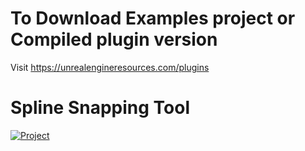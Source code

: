 # To Download Examples project or Compiled plugin version
Visit https://unrealengineresources.com/plugins


# Spline Snapping Tool

[![Project](https://img.youtube.com/vi/hzhHJSb8OUI/0.jpg)](https://youtu.be/hzhHJSb8OUI)
